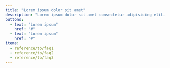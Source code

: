 ```yaml
---
title: "Lorem ipsum dolor sit amet"
description: "Lorem ipsum dolor sit amet consectetur adipisicing elit. Quisquam, quos."
buttons:
  - text: "Lorem ipsum"
    href: "#"
  - text: "Lorem ipsum"
    href: "#"
items:
  - reference/to/faq1
  - reference/to/faq2
  - reference/to/faq3
---
```

